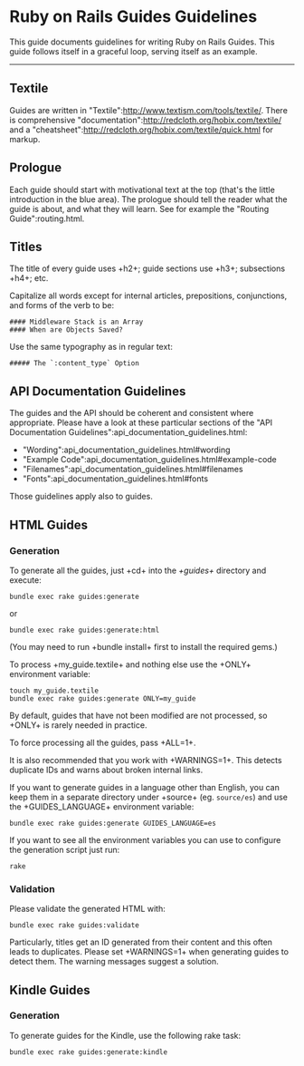Ruby on Rails Guides Guidelines
===============================

This guide documents guidelines for writing Ruby on Rails Guides. This guide follows itself in a graceful loop, serving itself as an example.

--------------------------------------------------------------------------------

Textile
-------

Guides are written in "Textile":http://www.textism.com/tools/textile/. There is comprehensive "documentation":http://redcloth.org/hobix.com/textile/ and a "cheatsheet":http://redcloth.org/hobix.com/textile/quick.html for markup.

Prologue
--------

Each guide should start with motivational text at the top (that's the little introduction in the blue area). The prologue should tell the reader what the guide is about, and what they will learn. See for example the "Routing Guide":routing.html.

Titles
------

The title of every guide uses +h2+; guide sections use +h3+; subsections +h4+; etc.

Capitalize all words except for internal articles, prepositions, conjunctions, and forms of the verb to be:

```
#### Middleware Stack is an Array
#### When are Objects Saved?
```

Use the same typography as in regular text:

```
##### The `:content_type` Option
```

API Documentation Guidelines
----------------------------

The guides and the API should be coherent and consistent where appropriate. Please have a look at these particular sections of the "API Documentation Guidelines":api_documentation_guidelines.html:

* "Wording":api_documentation_guidelines.html#wording
* "Example Code":api_documentation_guidelines.html#example-code
* "Filenames":api_documentation_guidelines.html#filenames
* "Fonts":api_documentation_guidelines.html#fonts

Those guidelines apply also to guides.

HTML Guides
-----------

### Generation

To generate all the guides, just +cd+ into the *+guides+* directory and execute:

```
bundle exec rake guides:generate
```

or

```
bundle exec rake guides:generate:html
```

(You may need to run +bundle install+ first to install the required gems.)

To process +my_guide.textile+ and nothing else use the +ONLY+ environment variable:

```
touch my_guide.textile
bundle exec rake guides:generate ONLY=my_guide
```

By default, guides that have not been modified are not processed, so +ONLY+ is rarely needed in practice.

To force processing all the guides, pass +ALL=1+.

It is also recommended that you work with +WARNINGS=1+. This detects duplicate IDs and warns about broken internal links.

If you want to generate guides in a language other than English, you can keep them in a separate directory under +source+ (eg. `source/es`) and use the +GUIDES_LANGUAGE+ environment variable:

```
bundle exec rake guides:generate GUIDES_LANGUAGE=es
```

If you want to see all the environment variables you can use to configure the generation script just run:

```
rake
```

### Validation

Please validate the generated HTML with:

```
bundle exec rake guides:validate
```

Particularly, titles get an ID generated from their content and this often leads to duplicates. Please set +WARNINGS=1+ when generating guides to detect them. The warning messages suggest a solution.

Kindle Guides
-------------

### Generation

To generate guides for the Kindle, use the following rake task:

```
bundle exec rake guides:generate:kindle
```
